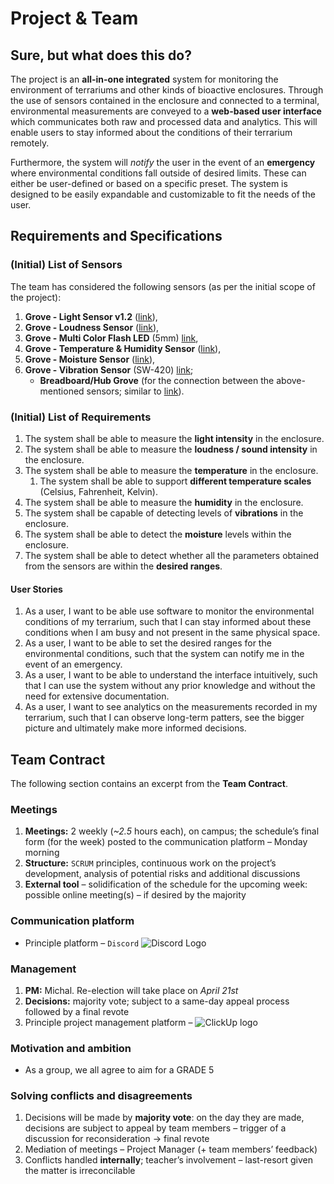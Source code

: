 # Project & Team

## Sure, but what does this do?

The project is an __all-in-one integrated__ system for monitoring the environment of terrariums and other kinds of bioactive enclosures. Through the use of sensors contained in the enclosure and connected to a terminal, environmental measurements are conveyed to a __web-based user interface__ which communicates both raw and processed data and analytics. This will enable users to stay informed about the conditions of their terrarium remotely.

Furthermore, the system will _notify_ the user in the event of an __emergency__ where environmental conditions fall outside of desired limits. These can either be user-defined or based on a specific preset. The system is designed to be easily expandable and customizable to fit the needs of the user.

## Requirements and Specifications

### (Initial) List of Sensors

The team has considered the following sensors (as per the initial scope of the project):

1. __Grove - Light Sensor v1.2__ ([link](https://wiki.seeedstudio.com/Grove-Light_Sensor/)),
2. __Grove - Loudness Sensor__ ([link](https://wiki.seeedstudio.com/Grove-Loudness_Sensor)),
3. __Grove - Multi Color Flash LED__ (5mm) [link](https://www.seeedstudio.com/Grove-Multi-Color-Flash-LED-5mm.html),
4. __Grove - Temperature & Humidity Sensor__ ([link](https://wiki.seeedstudio.com/Grove-TemperatureAndHumidity_Sensor)),
5. __Grove - Moisture Sensor__ ([link](https://wiki.seeedstudio.com/Grove-Moisture_Sensor)),
6. __Grove - Vibration Sensor__ (SW-420) [link](https://wiki.seeedstudio.com/Grove-Vibration_Sensor_SW-420/);
   - __Breadboard/Hub Grove__ (for the connection between the above-mentioned sensors; similar to [link](https://wiki.seeedstudio.com/Grove-I2C_Hub/)).

### (Initial) List of Requirements

1. The system shall be able to measure the __light intensity__ in the enclosure.
2. The system shall be able to measure the __loudness / sound intensity__ in the enclosure.
3. The system shall be able to measure the __temperature__ in the enclosure.
   1. The system shall be able to support __different temperature scales__ (Celsius, Fahrenheit, Kelvin).
4. The system shall be able to measure the __humidity__ in the enclosure.
5. The system shall be capable of detecting levels of __vibrations__ in the enclosure.
6. The system shall be able to detect the __moisture__ levels within the enclosure.
7. The system shall be able to detect whether all the parameters obtained from the sensors are within the __desired ranges__.

#### User Stories

1. As a user, I want to be able use software to monitor the environmental conditions of my terrarium, such that I can stay informed about these conditions when I am busy and not present in the same physical space.
2. As a user, I want to be able to set the desired ranges for the environmental conditions, such that the system can notify me in the event of an emergency.
3. As a user, I want to be able to understand the interface intuitively, such that I can use the system without any prior knowledge and without the need for extensive documentation.
4. As a user, I want to see analytics on the measurements recorded in my terrarium, such that I can observe long-term patters, see the bigger picture and ultimately make more informed decisions.
   
## Team Contract

The following section contains an excerpt from the **Team Contract**.

### Meetings

1. **Meetings:** 2 weekly (_~2.5_ hours each), on campus; the schedule’s final form (for the week) posted to the communication platform – Monday morning
2. **Structure:** `SCRUM` principles, continuous work on the project’s development, analysis of potential risks and additional discussions
3. **External tool** – solidification of the schedule for the upcoming week: possible online meeting(s) – if desired by the majority

### Communication platform

- Principle platform – `Discord` ![Discord Logo](.placeholder/path)

### Management

1. __PM:__ Michal. Re-election will take place on _April 21st_
2. __Decisions:__ majority vote; subject to a same-day appeal process followed by a final revote
3. Principle project management platform – ![ClickUp logo](.placeholder/path)

### Motivation and ambition

- As a group, we all agree to aim for a GRADE 5

### Solving conflicts and disagreements

1. Decisions will be made by __majority vote__:
on the day they are made, decisions are subject to appeal by team members – trigger of a discussion for reconsideration → final revote
2. Mediation of meetings – Project Manager (+ team members’ feedback)
3. Conflicts handled __internally__; teacher’s involvement – last-resort given the matter is irreconcilable
